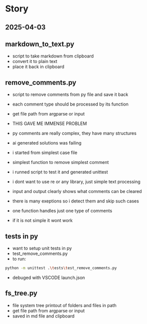 # Story

**2025-04-03**
---

## markdown_to_text.py

- script to take markdown from clipboard
- convert it to plain text
- place it back in clipboard

## remove_comments.py

- script to remove comments from py file and save it back
- each comment type should be processed by its function
- get file path from argparse or input

- THIS GAVE ME IMMENSE PROBLEM
- py comments are really complex, they have many structures
- ai generated solutions was failing
- i started from simplest case file 
- simplest function to remove simplest comment 
- i runned script to test it and generated unittest
- i dont want to use re or any library, just simple text processing
- input and output clearly shows what comments can be cleared
- there is many exeptions so i detect them and skip such cases
- one function handles just one type of comments
- if it is not simple it wont work

## tests in py

- want to setup unit tests in py
- test_remove_comments.py
- to run:
```sh
python -m unittest .\tests\test_remove_comments.py
```
- debuged with VSCODE launch.json

## fs_tree.py

- file system tree printout of folders and files in path
- get file path from argparse or input
- saved in md file and clipboard